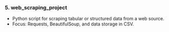 ### 5. web_scraping_project
- Python script for scraping tabular or structured data from a web source.
- Focus: Requests, BeautifulSoup, and data storage in CSV.
